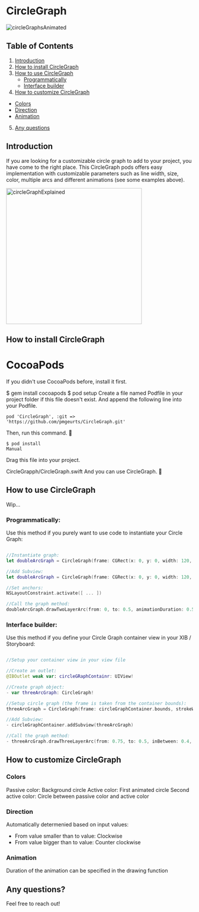 # CircleGraph

![circleGraphsAnimated](https://user-images.githubusercontent.com/28221314/66121934-ada0ae80-e5de-11e9-9440-7a6454e0b215.gif)

## Table of Contents

1. [Introduction](#introduction)
2. [How to install CircleGraph](#how-to-install-circle-graph)
3. [How to use CircleGraph](#how-to-implement-circle-graph)
    - [Programmatically](#how-to-use-circle-graph-programmatically)
    - [Interface builder](#how-to-use-circle-graph-interface-builder)
4. [How to customize CircleGraph](#how-to-customize-circle-graph)
- [Colors](#how-to-customize-circle-graph-colors)
- [Direction](#how-to-customize-circle-graph-direction)
- [Animation](#how-to-customize-circle-graph-animation)
5. [Any questions](#any-questions)

## Introduction

If you are looking for a customizable circle graph to add to your project, you have come to the right place. This CircleGraph pods offers easy implementation with customizable parameters such as line width, size, color, multiple arcs and different animations (see some examples above). 



<img width="366" alt="circleGraphExplained" src="https://user-images.githubusercontent.com/28221314/66121933-ada0ae80-e5de-11e9-9851-f26bc8c62ad8.png">



<a name="how-to-install-circle-graph"></a>
## How to install CircleGraph

# CocoaPods

If you didn't use CocoaPods before, install it first.

$ gem install cocoapods
$ pod setup
Create a file named Podfile in your project folder if this file doesn't exist. And append the following line into your Podfile.

```terminal
pod 'CircleGraph', :git => 'https://github.com/pmgeurts/CircleGraph.git'
```
Then, run this command. 🎉

```
$ pod install
Manual
```

Drag this file into your project.

CircleGrapph/CircleGraph.swift
And you can use CircleGraph. 🎉

<a name="how-to-use-circle-graph"></a>
## How to use CircleGraph
Wip...

<a name="how-to-use-circle-graph-programmatically"></a>
### Programmatically:
Use this method if you purely want to use code to instantiate your Circle Graph:

```Swift

//Instantiate graph:
let doubleArcGraph = CircleGraph(frame: CGRect(x: 0, y: 0, width: 120, height: 120), strokeWidth: 15, passiveColor: UIColor.purple, activeColor: UIColor.magenta, inBetweenColor: UIColor.red)

//Add Subview:
let doubleArcGraph = CircleGraph(frame: CGRect(x: 0, y: 0, width: 120, height: 120), strokeWidth: 15, passiveColor: UIColor.purple, activeColor: UIColor.magenta, inBetweenColor: UIColor.red)

//Set anchors:
NSLayoutConstraint.activate([ ... ])

//Call the graph method:
doubleArcGraph.drawTwoLayerArc(from: 0, to: 0.5, animationDuration: 0.5, animationType: .linear)
```

<a name="how-to-use-circle-graph-interface-builder"></a>
### Interface builder:
Use this method if you define your Circle Graph container view in your XIB / Storyboard:

```Swift

//Setup your container view in your view file

//Create an outlet:
@IBOutlet weak var: circleGRaphContainr: UIView!

//Create graph object:
- var threeArcGraph: CircleGraph!

//Setup circle graph (the frame is taken from the container bounds):
threeArcGraph = CircleGraph(frame: circleGraphContainer.bounds, strokeWidth: 20, passiveColor: UIColor.lightGray, activeColor: UIColor.red, inBetweenColor: UIColor.orange)

//Add Subview:
- circleGraphContainer.addSubview(threeArcGraph)

//Call the graph method:
- threeArcGraph.drawThreeLayerArc(from: 0.75, to: 0.5, inBetween: 0.4, animationDuration: 1.5, animationType: .easeInEaseOut)
```

<a name="how-to-customize-circle-graph"></a>
## How to customize CircleGraph

<a name="how-to-customize-circle-graph-colors"></a>
### Colors
Passive color: Background circle
Active color: First animated circle
Second active color: Circle between passive color and active color

<a name="how-to-customize-circle-graph-direction"></a>
### Direction
Automatically determenied based on input values:
- From value smaller than to value: Clockwise
- From value bigger than to value: Counter clockwise

<a name="how-to-customize-circle-graph-animation"></a>
### Animation
Duration of the animation can be specified in the drawing function

<a name="any-questions"></a>
## Any questions?
Feel free to reach out!
